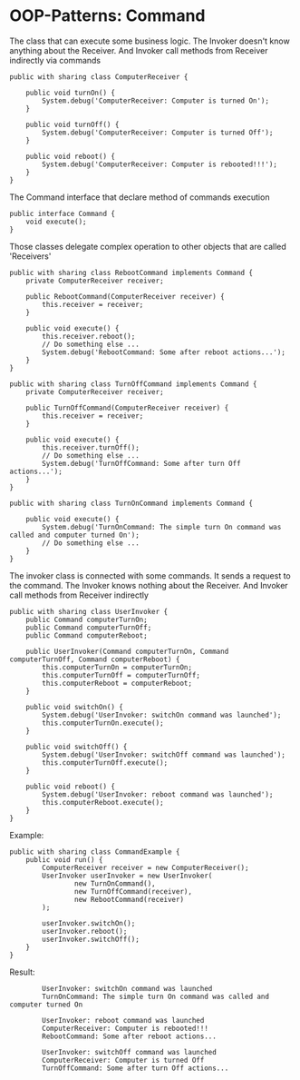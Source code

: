 # OOP-Patterns: Command

The class that can execute some business logic. The Invoker doesn't know anything about the Receiver.
And Invoker call methods from Receiver indirectly via commands
```apex
public with sharing class ComputerReceiver {

    public void turnOn() {
        System.debug('ComputerReceiver: Computer is turned On');
    }

    public void turnOff() {
        System.debug('ComputerReceiver: Computer is turned Off');
    }

    public void reboot() {
        System.debug('ComputerReceiver: Computer is rebooted!!!');
    }
}
```

The Command interface that declare method of commands execution
```apex
public interface Command {
    void execute();
}
```

Those classes delegate complex operation to other objects that are called 'Receivers'
```apex
public with sharing class RebootCommand implements Command {
    private ComputerReceiver receiver;

    public RebootCommand(ComputerReceiver receiver) {
        this.receiver = receiver;
    }

    public void execute() {
        this.receiver.reboot();
        // Do something else ...
        System.debug('RebootCommand: Some after reboot actions...');
    }
}
```

```apex
public with sharing class TurnOffCommand implements Command {
    private ComputerReceiver receiver;

    public TurnOffCommand(ComputerReceiver receiver) {
        this.receiver = receiver;
    }

    public void execute() {
        this.receiver.turnOff();
        // Do something else ...
        System.debug('TurnOffCommand: Some after turn Off actions...');
    }
}
```

```apex
public with sharing class TurnOnCommand implements Command {

    public void execute() {
        System.debug('TurnOnCommand: The simple turn On command was called and computer turned On');
        // Do something else ...
    }
}
```

The invoker class is connected with some commands. It sends a request to the command.
The Invoker knows nothing about the Receiver. And Invoker call methods from Receiver indirectly
```apex
public with sharing class UserInvoker {
    public Command computerTurnOn;
    public Command computerTurnOff;
    public Command computerReboot;

    public UserInvoker(Command computerTurnOn, Command computerTurnOff, Command computerReboot) {
        this.computerTurnOn = computerTurnOn;
        this.computerTurnOff = computerTurnOff;
        this.computerReboot = computerReboot;
    }

    public void switchOn() {
        System.debug('UserInvoker: switchOn command was launched');
        this.computerTurnOn.execute();
    }

    public void switchOff() {
        System.debug('UserInvoker: switchOff command was launched');
        this.computerTurnOff.execute();
    }

    public void reboot() {
        System.debug('UserInvoker: reboot command was launched');
        this.computerReboot.execute();
    }
}
```

Example:

```apex
public with sharing class CommandExample {
    public void run() {
        ComputerReceiver receiver = new ComputerReceiver();
        UserInvoker userInvoker = new UserInvoker(
                new TurnOnCommand(),
                new TurnOffCommand(receiver),
                new RebootCommand(receiver)
        );

        userInvoker.switchOn();
        userInvoker.reboot();
        userInvoker.switchOff();
    }
}
```

Result:
```text
        UserInvoker: switchOn command was launched
        TurnOnCommand: The simple turn On command was called and computer turned On

        UserInvoker: reboot command was launched
        ComputerReceiver: Computer is rebooted!!!
        RebootCommand: Some after reboot actions...

        UserInvoker: switchOff command was launched
        ComputerReceiver: Computer is turned Off
        TurnOffCommand: Some after turn Off actions...
```
